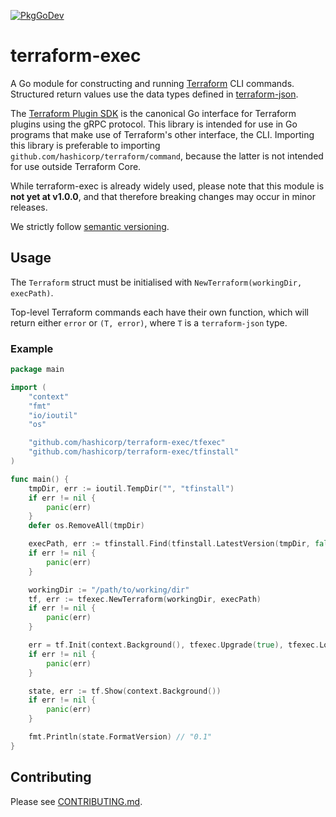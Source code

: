 [![PkgGoDev](https://pkg.go.dev/badge/github.com/hashicorp/terraform-exec)](https://pkg.go.dev/github.com/hashicorp/terraform-exec)

# terraform-exec

A Go module for constructing and running [Terraform](https://terraform.io) CLI commands. Structured return values use the data types defined in [terraform-json](https://github.com/hashicorp/terraform-json).

The [Terraform Plugin SDK](https://github.com/hashicorp/terraform-plugin-sdk) is the canonical Go interface for Terraform plugins using the gRPC protocol. This library is intended for use in Go programs that make use of Terraform's other interface, the CLI. Importing this library is preferable to importing `github.com/hashicorp/terraform/command`, because the latter is not intended for use outside Terraform Core.

While terraform-exec is already widely used, please note that this module is **not yet at v1.0.0**, and that therefore breaking changes may occur in minor releases.

We strictly follow [semantic versioning](https://semver.org).

## Usage

The `Terraform` struct must be initialised with `NewTerraform(workingDir, execPath)`. 

Top-level Terraform commands each have their own function, which will return either `error` or `(T, error)`, where `T` is a `terraform-json` type.


### Example


```go
package main

import (
	"context"
	"fmt"
	"io/ioutil"
	"os"

	"github.com/hashicorp/terraform-exec/tfexec"
	"github.com/hashicorp/terraform-exec/tfinstall"
)

func main() {
	tmpDir, err := ioutil.TempDir("", "tfinstall")
	if err != nil {
		panic(err)
	}
	defer os.RemoveAll(tmpDir)

	execPath, err := tfinstall.Find(tfinstall.LatestVersion(tmpDir, false))
	if err != nil {
		panic(err)
	}

	workingDir := "/path/to/working/dir"
	tf, err := tfexec.NewTerraform(workingDir, execPath)
	if err != nil {
		panic(err)
	}

	err = tf.Init(context.Background(), tfexec.Upgrade(true), tfexec.LockTimeout("60s"))
	if err != nil {
		panic(err)
	}

	state, err := tf.Show(context.Background())
	if err != nil {
		panic(err)
	}

	fmt.Println(state.FormatVersion) // "0.1"
}
```

## Contributing

Please see [CONTRIBUTING.md](./CONTRIBUTING.md).
